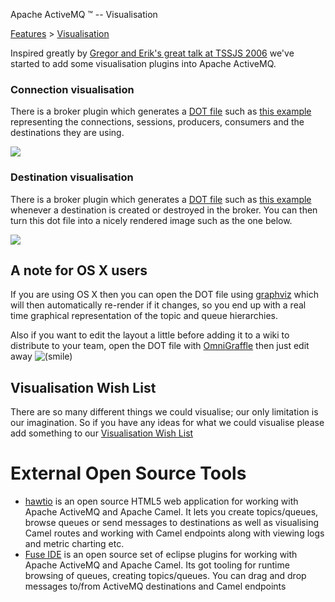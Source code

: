 Apache ActiveMQ ™ -- Visualisation 

[Features](features.md) > [Visualisation](FeaturesFeatures/Features/visualisation.md)


Inspired greatly by [Gregor and Erik's great talk at TSSJS 2006](http://www.enterpriseintegrationpatterns.com/talks.html) we've started to add some visualisation plugins into Apache ActiveMQ.

### Connection visualisation

There is a **<connectionDotFilePlugin/>** broker plugin which generates a [DOT file](http://www.graphviz.org/) such as [this example](visualisation.data/ActiveMQConnections.dot) representing the connections, sessions, producers, consumers and the destinations they are using.

![](/images/ActiveMQConnections.png)

### Destination visualisation

There is a **<destinationDotFilePlugin/>** broker plugin which generates a [DOT file](http://www.graphviz.org/) such as [this example](visualisation.data/ActiveMQDestinations.dot) whenever a destination is created or destroyed in the broker. You can then turn this dot file into a nicely rendered image such as the one below.

![](/images/ActiveMQDestinations.png)

A note for OS X users
---------------------

If you are using OS X then you can open the DOT file using [graphviz](http://www.pixelglow.com/graphviz/) which will then automatically re-render if it changes, so you end up with a real time graphical representation of the topic and queue hierarchies.

Also if you want to edit the layout a little before adding it to a wiki to distribute to your team, open the DOT file with [OmniGraffle](http://www.omnigroup.com/applications/omnigraffle/) then just edit away ![(smile)](https://cwiki.apache.org/confluence/s/en_GB/5997/6f42626d00e36f53fe51440403446ca61552e2a2.1/_/images/icons/emoticons/smile.png)

Visualisation Wish List
-----------------------

There are so many different things we could visualise; our only limitation is our imagination. So if you have any ideas for what we could visualise please add something to our [Visualisation Wish List](Features/Visualisation/visualisation-wish-list.md)

External Open Source Tools
==========================

*   [hawtio](http://hawt.io/) is an open source HTML5 web application for working with Apache ActiveMQ and Apache Camel. It lets you create topics/queues, browse queues or send messages to destinations as well as visualising Camel routes and working with Camel endpoints along with viewing logs and metric charting etc.
*   [Fuse IDE](https://github.com/fusesource/fuseide) is an open source set of eclipse plugins for working with Apache ActiveMQ and Apache Camel. Its got tooling for runtime browsing of queues, creating topics/queues. You can drag and drop messages to/from ActiveMQ destinations and Camel endpoints

